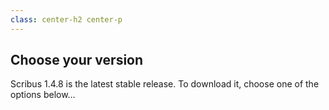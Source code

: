 ```yaml
---
class: center-h2 center-p
---
```

## Choose your version

Scribus 1.4.8 is the latest stable release. To download it, choose one of the options below…
